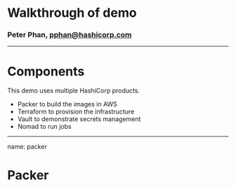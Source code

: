 # Walkthrough of demo
### Peter Phan, pphan@hashicorp.com

---
# Components

This demo uses multiple HashiCorp products.
- Packer to build the images in AWS
- Terraform to provision the infrastructure
- Vault to demonstrate secrets management
- Nomad to run jobs

---
name: packer
 # Packer